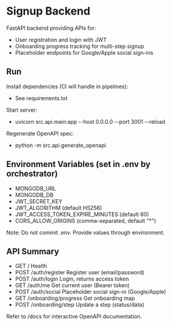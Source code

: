 # Signup Backend

FastAPI backend providing APIs for:
- User registration and login with JWT
- Onboarding progress tracking for multi-step signup
- Placeholder endpoints for Google/Apple social sign-ins

## Run

Install dependencies (CI will handle in pipelines):
- See requirements.txt

Start server:
- uvicorn src.api.main:app --host 0.0.0.0 --port 3001 --reload

Regenerate OpenAPI spec:
- python -m src.api.generate_openapi

## Environment Variables (set in .env by orchestrator)
- MONGODB_URL
- MONGODB_DB
- JWT_SECRET_KEY
- JWT_ALGORITHM (default HS256)
- JWT_ACCESS_TOKEN_EXPIRE_MINUTES (default 60)
- CORS_ALLOW_ORIGINS (comma-separated, default "*")

Note: Do not commit .env. Provide values through environment.

## API Summary

- GET /              Health
- POST /auth/register  Register user (email/password)
- POST /auth/login     Login, returns access token
- GET /auth/me         Get current user (Bearer token)
- POST /auth/social    Placeholder social sign-in (Google/Apple)
- GET /onboarding/progress   Get onboarding map
- POST /onboarding/step      Update a step (status/data)

Refer to /docs for interactive OpenAPI documentation.
